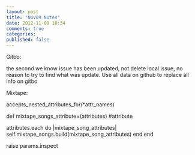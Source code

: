 ```yaml
---
layout: post
title: "Nov09 Notes"
date: 2012-11-09 10:34
comments: true
categories: 
published: false 
---
```


Gitbo:

the second we know issue has been updated, not delete local issue, no reason to try to find what was update. Use all data on github to replace all info on gitbo

Mixtape:

accepts_nested_attributes_for(*attr_names)

def mixtape_songs_attribute=(attributes)
  #attribute
  
  attributes.each do |mixtape_song_attributes|
    self.mixtape_songs.build(mixtape_song_attributes)
  end
end

raise params.inspect